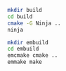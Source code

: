 ``` sh
mkdir build
cd build
cmake -G Ninja ..
ninja
```

``` sh
mkdir embuild
cd embuild
emcmake cmake ..
emmake make
```
